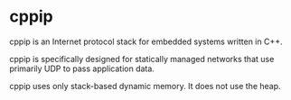# cppip

cppip is an Internet protocol stack for embedded systems written in C++.

cppip is specifically designed for statically managed networks that
use primarily UDP to pass application data.

cppip uses only stack-based dynamic memory.  It does not use the heap.
